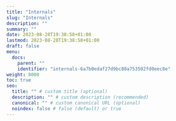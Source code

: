 ```yaml
---
title: "Internals"
slug: "Internals"
description: ""
summary: ""
date: 2023-08-28T19:38:58+01:00
lastmod: 2023-08-28T19:38:58+01:00
draft: false
menu:
  docs:
    parent: ""
    identifier: "internals-6a7b0edaf27d9bc80a753502fd0eec8e"
weight: 8000
toc: true
seo:
  title: "" # custom title (optional)
  description: "" # custom description (recommended)
  canonical: "" # custom canonical URL (optional)
  noindex: false # false (default) or true
---
```

